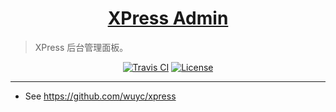 <h1 align="center"><a href="https://github.com/wuyc/xpress-admin" target="_blank">XPress Admin</a></h1>

> XPress 后台管理面板。

<p align="center">
<a href="https://travis-ci.org/wuyc/xpress-admin"><img alt="Travis CI" src="https://img.shields.io/travis/wuyc/xpress-admin/master?style=flat-square"></a>
<a href="https://github.com/wuyc/xpress-admin/blob/master/LICENSE"><img alt="License" src="https://img.shields.io/github/license/wuyc/xpress-admin?style=flat-square"/></a>
</p>

---

- See https://github.com/wuyc/xpress